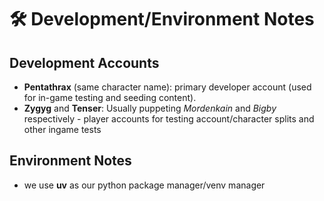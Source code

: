 # 🛠️ Development/Environment Notes

## Development Accounts
- **Pentathrax** (same character name): primary developer account (used for in-game testing and seeding content).
- **Zygyg** and **Tenser**: Usually puppeting *Mordenkain* and *Bigby* respectively - player accounts for testing account/character splits and other ingame tests

## Environment Notes

- we use **uv** as our python package manager/venv manager
